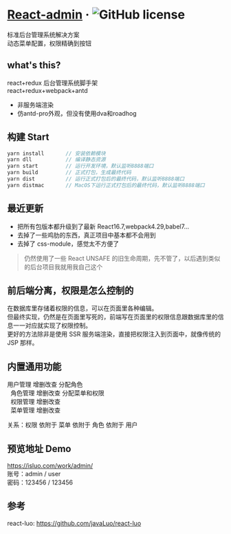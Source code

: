 # [React-admin](https://github.com/javaLuo/react-admin/) &middot; ![GitHub license](https://img.shields.io/badge/license-MIT-blue.svg)

标准后台管理系统解决方案<br/>
动态菜单配置，权限精确到按钮<br/>

## what's this?

react+redux 后台管理系统脚手架<br/>
react+redux+webpack+antd

<ul>
 <li>非服务端渲染</li>
 <li>仿antd-pro外观，但没有使用dva和roadhog</li>
</ul>

## 构建 Start

```javascript
yarn install       // 安装依赖模块
yarn dll           // 编译静态资源
yarn start         // 运行开发环境，默认监听8888端口
yarn build         // 正式打包，生成最终代码
yarn dist          // 运行正式打包后的最终代码，默认监听8888端口
yarn distmac       // MacOS下运行正式打包后的最终代码，默认监听8888端口
```

## 最近更新

- 把所有包版本都升级到了最新 React16.7,webpack4.29,babel7...
- 去掉了一些鸡肋的东西，真正项目中基本都不会用到
- 去掉了 css-module，感觉太不方便了

> 仍然使用了一些 React UNSAFE 的旧生命周期，先不管了，以后遇到类似的后台项目我就用我自己这个

## 前后端分离，权限是怎么控制的

在数据库里存储着权限的信息，可以在页面里各种编辑。<br/>
但最终实现，仍然是在页面里写死的，前端写在页面里的权限信息跟数据库里的信息一一对应就实现了权限控制。<br/>
更好的方法除非是使用 SSR 服务端渲染，直接把权限注入到页面中，就像传统的 JSP 那样。

## 内置通用功能

用户管理 增删改查 分配角色<br/>
  角色管理 增删改查 分配菜单和权限<br/>
  权限管理 增删改查<br/>
  菜单管理 增删改查<br/>

关系：权限 依附于 菜单 依附于 角色 依附于 用户

## 预览地址 Demo

https://isluo.com/work/admin/ <br/>
账号：admin / user<br/>
密码：123456 / 123456

## 参考

react-luo: https://github.com/javaLuo/react-luo <br/>
